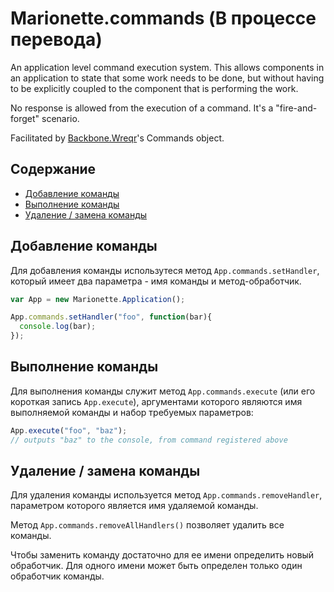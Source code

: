 # Marionette.commands (В процессе перевода)

An application level command execution system. This allows components in
an application to state that some work needs to be done, but without having
to be explicitly coupled to the component that is performing the work.

No response is allowed from the execution of a command. It's a "fire-and-forget"
scenario.

Facilitated by [Backbone.Wreqr](https://github.com/marionettejs/backbone.wreqr)'s 
Commands object.

## Содержание

* [Добавление команды](#register-a-command)
* [Выполнение команды](#execute-a-command)
* [Удаление / замена команды](#remove--replace-commands)

## Добавление команды

Для добавления команды использутеся метод `App.commands.setHandler`, который имеет два параметра - имя команды и метод-обработчик.

```js
var App = new Marionette.Application();

App.commands.setHandler("foo", function(bar){
  console.log(bar);
});
```

## Выполнение команды

Для выполнения команды служит метод `App.commands.execute` (или его короткая запись `App.execute`), аргументами которого являются имя выполняемой команды и набор требуемых параметров:

```js
App.execute("foo", "baz");
// outputs "baz" to the console, from command registered above
```

## Удаление / замена команды

Для удаления команды используется метод `App.commands.removeHandler`, параметром которого является имя удаляемой команды.

Метод `App.commands.removeAllHandlers()` позволяет удалить все команды.

Чтобы заменить команду достаточно для ее имени определить новый обработчик. Для одного имени может быть определен только один обработчик команды.